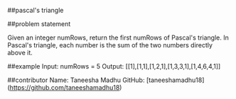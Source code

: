 ##pascal's triangle

##problem statement 

Given an integer numRows, return the first numRows of Pascal's triangle.
In Pascal's triangle, each number is the sum of the two numbers directly above it.

##example
Input: numRows = 5
Output: [[1],[1,1],[1,2,1],[1,3,3,1],[1,4,6,4,1]]

##contributor
Name: Taneesha Madhu
GitHub: [taneeshamadhu18] (https://github.com/taneeshamadhu18)

